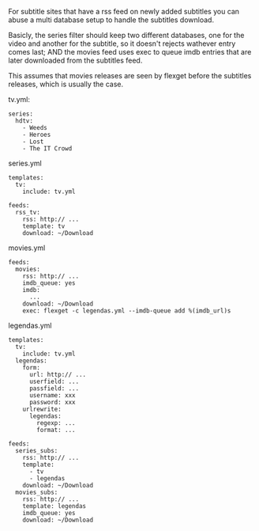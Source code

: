 For subtitle sites that have a rss feed on newly added subtitles you can abuse a multi database setup to handle the subtitles download.

Basicly, the series filter should keep two different databases, one for the video and another for the subtitle, so it doesn't rejects wathever entry comes last; AND the movies feed uses exec to queue imdb entries that are later downloaded from the subtitles feed.

This assumes that movies releases are seen by flexget before the subtitles releases, which is usually the case.

tv.yml:

    series:
      hdtv:
        - Weeds
        - Heroes
        - Lost
        - The IT Crowd


series.yml

    templates:
      tv:
        include: tv.yml
    
    feeds:
      rss_tv:
        rss: http:// ...
        template: tv
        download: ~/Download


movies.yml

    feeds:
      movies:
        rss: http:// ...
        imdb_queue: yes
        imdb:
          ...
        download: ~/Download
        exec: flexget -c legendas.yml --imdb-queue add %(imdb_url)s


legendas.yml

    templates:
      tv:
        include: tv.yml
      legendas:
        form:
          url: http:// ...
          userfield: ...
          passfield: ...
          username: xxx
          password: xxx
        urlrewrite:
          legendas:
            regexp: ...
            format: ...
    
    feeds:
      series_subs:
        rss: http:// ...
        template:
          - tv
          - legendas
        download: ~/Download
      movies_subs:
        rss: http:// ...
        template: legendas
        imdb_queue: yes
        download: ~/Download
    

